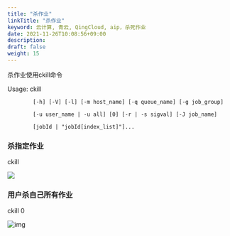 ```yaml
---
title: "杀作业"
linkTitle: "杀作业"
keyword: 云计算, 青云, QingCloud, aip，杀死作业
date: 2021-11-26T10:08:56+09:00
description:
draft: false
weight: 15
---
```


杀作业使用ckill命令

Usage: ckill

```
        [-h] [-V] [-l] [-m host_name] [-q queue_name] [-g job_group]

        [-u user_name | -u all] [0] [-r | -s sigval] [-J job_name] 

        [jobId | "jobId[index_list]"]...
```

### 杀指定作业

ckill

![](../_images/kill_job.png)

### 用户杀自己所有作业

ckill 0

![img](../_images/kill_all.png)
